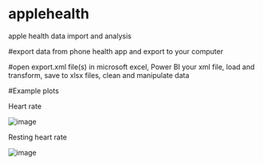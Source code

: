 # applehealth
apple health data import and analysis

#export data from phone health app and export to your computer

#open export.xml file(s) in microsoft excel, Power BI your xml file, load and transform, save to xlsx files, clean and manipulate data

#Example plots

Heart rate

![image](https://github.com/jtb21091/applehealth/assets/60986161/4333c523-cf64-4480-b58c-940b93bfca72)

Resting heart rate

![image](https://github.com/jtb21091/applehealth/assets/60986161/b652a60c-eb99-4179-aa25-42a940c6788f)
